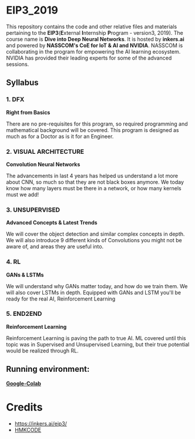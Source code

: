 # EIP3_2019

This repository contains the code and other relative files and materials pertaining to the **EIP3**(**E**xternal **I**nternship **P**rogram - version3, 2019). The course name is **Dive into Deep Neural Networks**. It is hosted by **inkers.ai** and powered by **NASSCOM's CoE for IoT & AI and NVIDIA**. NASSCOM is collaborating in the program for empowering the AI learning ecosystem. NVIDIA has provided their leading experts for some of the advanced sessions.

## Syllabus

### 1. DFX
**Right from Basics**

There are no pre-requisites for this program, so required programming and mathematical background will be covered. This program is designed as much as for a Doctor as is it for an Engineer.

### 2. VISUAL ARCHITECTURE
**Convolution Neural Networks**

The advancements in last 4 years has helped us understand a lot more about CNN, so much so that they are not black boxes anymore. We today know how many layers must be there in a network, or how many kernels must we add!

### 3. UNSUPERVISED
**Advanced Concepts & Latest Trends**

We will cover the object detection and similar complex concepts in depth. We will also introduce 9 different kinds of Convolutions you might not be aware of, and areas they are useful into.

### 4. RL
**GANs & LSTMs**

We will understand why GANs matter today, and how do we train them. We will also cover LSTMs in depth. Equipped with GANs and LSTM you'll be ready for the real AI, Reinforcement Learning

### 5. END2END
**Reinforcement Learning**

Reinforcement Learning is paving the path to true AI. ML covered until this topic was in Supervised and Unsupervised Learning, but their true potential would be realized through RL.

## Running environment:
**<a href="https://colab.research.google.com/">Google-Colab</a>**

# Credits
- <a href="https://inkers.ai/eip3/">https://inkers.ai/eip3/</a>
- <a href="https://hmkcode.github.io/ai/backpropagation-step-by-step/">HMKCODE</a>
